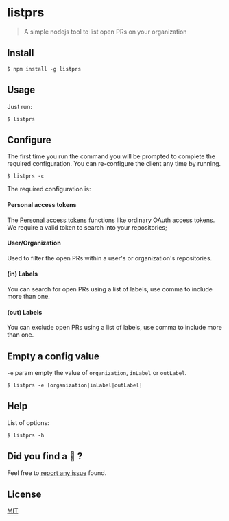 # listprs
> A simple nodejs tool to list open PRs on your organization

## Install

```
$ npm install -g listprs
```

## Usage
Just run:
```
$ listprs
```

## Configure
The first time you run the command you will be prompted to complete the required configuration.
You can re-configure the client any time by running.
```
$ listprs -c
```
The required configuration is:

#### Personal access tokens
The [Personal access tokens](https://github.com/settings/tokens) functions like ordinary OAuth access tokens. We require a valid token to search into your repositories;

#### User/Organization
Used to filter the open PRs within a user's or organization's repositories.

#### (in) Labels 
You can search for open PRs using a list of labels, use comma to include more than one.

#### (out) Labels 
You can exclude open PRs using a list of labels, use comma to include more than one. 


## Empty a config value
``-e`` param empty the value of ``organization``, ``inLabel`` or ``outLabel``.

```
$ listprs -e [organization|inLabel|outLabel]
```

## Help
List of options: 
```
$ listprs -h
```

## Did you find a 🐞 ?
Feel free to [report any issue](https://github.com/mdottavio/listprs/issues) found.

## License
[MIT](LICENSE)
